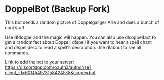 # DoppelBot (Backup Fork)

This bot sends a random picture of Doppelganger Arle and does a bunch of cool stuff.

Use d!doppel and the magic will happen.
You can also use d!doppelfact to get a random fact about Doppel, d!spell if you want to hear a spell chant and d!spelldesc to read a spell's description.
Use d!about to see all commands.

Link to add the bot to your server: <https://discordapp.com/oauth2/authorize?client_id=601454973158424585&scope=bot>
